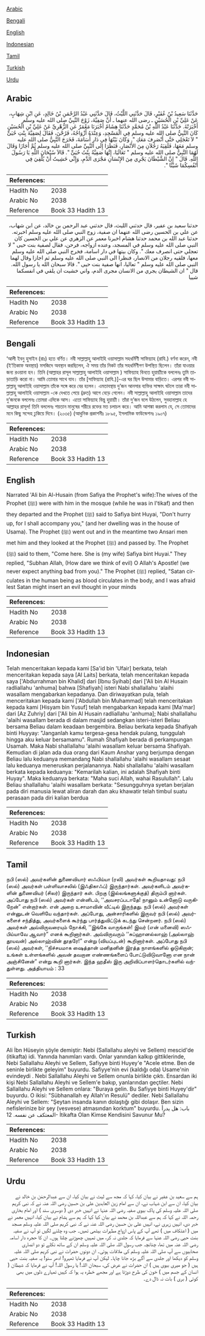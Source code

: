 [Arabic](#arabic)

[Bengali](#bengali)

[English](#english)

[Indonesian](#indonesian)

[Tamil](#tamil)

[Turkish](#turkish)

[Urdu](#urdu)

## Arabic


<div dir="rtl" lang="ar" style={{fontSize:'larger',backgroundColor:'#f8f9fa',padding:20}}>
حَدَّثَنَا سَعِيدُ بْنُ عُفَيْرٍ، قَالَ حَدَّثَنِي اللَّيْثُ، قَالَ حَدَّثَنِي عَبْدُ الرَّحْمَنِ بْنُ خَالِدٍ، عَنِ ابْنِ شِهَابٍ، عَنْ عَلِيِّ بْنِ الْحُسَيْنِ ـ رضى الله عنهما ـ أَنَّ صَفِيَّةَ، زَوْجَ النَّبِيِّ صلى الله عليه وسلم أَخْبَرَتْهُ‏.‏ حَدَّثَنَا عَبْدُ اللَّهِ بْنُ مُحَمَّدٍ حَدَّثَنَا هِشَامٌ أَخْبَرَنَا مَعْمَرٌ عَنِ الزُّهْرِيِّ عَنْ عَلِيِّ بْنِ الْحُسَيْنِ كَانَ النَّبِيُّ صلى الله عليه وسلم فِي الْمَسْجِدِ، وَعِنْدَهُ أَزْوَاجُهُ، فَرُحْنَ، فَقَالَ لِصَفِيَّةَ بِنْتِ حُيَىٍّ ‏"‏ لاَ تَعْجَلِي حَتَّى أَنْصَرِفَ مَعَكِ ‏"‏‏.‏ وَكَانَ بَيْتُهَا فِي دَارِ أُسَامَةَ، فَخَرَجَ النَّبِيُّ صلى الله عليه وسلم مَعَهَا، فَلَقِيَهُ رَجُلاَنِ مِنَ الأَنْصَارِ، فَنَظَرَا إِلَى النَّبِيِّ صلى الله عليه وسلم ثُمَّ أَجَازَا وَقَالَ لَهُمَا النَّبِيُّ صلى الله عليه وسلم ‏"‏ تَعَالَيَا، إِنَّهَا صَفِيَّةُ بِنْتُ حُيَىٍّ ‏"‏‏.‏ قَالاَ سُبْحَانَ اللَّهِ يَا رَسُولَ اللَّهِ‏.‏ قَالَ ‏"‏ إِنَّ الشَّيْطَانَ يَجْرِي مِنَ الإِنْسَانِ مَجْرَى الدَّمِ، وَإِنِّي خَشِيتُ أَنْ يُلْقِيَ فِي أَنْفُسِكُمَا شَيْئًا ‏"‏‏.‏
</div>
<div style={{backgroundColor:'#f8f9fa',padding:20, marginBottom: 10}}><table> <thead> <tr> <th>References:</th> <th></th> </tr> </thead> <tbody><tr><td>Hadith No</td><td>2038</td></tr><tr><td>Arabic No</td><td>2038</td></tr><tr><td>Reference</td><td>Book 33 Hadith 13</td></tr></tbody></table></div>


<div dir="rtl" lang="ar" style={{fontSize:'larger',backgroundColor:'#f8f9fa',padding:20}}>
حدثنا سعيد بن عفير، قال حدثني الليث، قال حدثني عبد الرحمن بن خالد، عن ابن شهاب، عن علي بن الحسين رضى الله عنهما ان صفية، زوج النبي صلى الله عليه وسلم اخبرته. حدثنا عبد الله بن محمد حدثنا هشام اخبرنا معمر عن الزهري عن علي بن الحسين كان النبي صلى الله عليه وسلم في المسجد، وعنده ازواجه، فرحن، فقال لصفية بنت حيى " لا تعجلي حتى انصرف معك ". وكان بيتها في دار اسامة، فخرج النبي صلى الله عليه وسلم معها، فلقيه رجلان من الانصار، فنظرا الى النبي صلى الله عليه وسلم ثم اجازا وقال لهما النبي صلى الله عليه وسلم " تعاليا، انها صفية بنت حيى ". قالا سبحان الله يا رسول الله. قال " ان الشيطان يجري من الانسان مجرى الدم، واني خشيت ان يلقي في انفسكما شييا
</div>
<div style={{backgroundColor:'#f8f9fa',padding:20, marginBottom: 10}}><table> <thead> <tr> <th>References:</th> <th></th> </tr> </thead> <tbody><tr><td>Hadith No</td><td>2038</td></tr><tr><td>Arabic No</td><td>2038</td></tr><tr><td>Reference</td><td>Book 33 Hadith 13</td></tr></tbody></table></div>

## Bengali


<div dir="ltr" lang="bn" style={{fontSize:'larger',backgroundColor:'#f8f9fa',padding:20}}>
‘আলী ইবনু হুসাইন (রাঃ) হতে বর্ণিত। নবী সাল্লাল্লাহু আলাইহি ওয়াসাল্লাম সহধর্মিণী সাফিয়্যাহ (রাযি.) বর্ণনা করেন, নবী (ই‘তিকাফ অবস্থায়) মসজিদে অবস্থান করছিলেন, ঐ সময় তাঁর নিকট তাঁর সহধর্মিণীগণ উপস্থিত ছিলেন। তাঁরা যাওয়ার জন্য রওয়ানা হন। তিনি (আল্লাহর রাসূল সাল্লাল্লাহু আলাইহি ওয়াসাল্লাম ) সাফিয়্যাহ বিনতে হুয়ায়্যীকে বললেনঃ তুমি তাড়াতাড়ি করো না। আমি তোমার সাথে যাব। তাঁর [সাফিয়্যাহ (রাযি.)]-এর ঘর ছিল উসামার বাড়িতে। এরপর নবী সাল্লাল্লাহু আলাইহি ওয়াসাল্লাম তাঁকে সঙ্গে করে বের হলেন। এমতাবস্থায় দু’জন আনসার ব্যক্তির সাক্ষাৎ ঘটলে তারা নবী সাল্লাল্লাহু আলাইহি ওয়াসাল্লাম -কে দেখতে পেয়ে (দ্রুত) আগে বেড়ে গেলেন। নবী সাল্লাল্লাহু আলাইহি ওয়াসাল্লাম তাদের দু’জনকে বললেনঃ তোমরা এদিকে আস। এতো সাফিয়্যাহ বিন্তু হুয়ায়্যী। তাঁরা দু’জন বলে উঠলেন, সুবহানাল্লাহ হে আল্লাহর রাসূল! তিনি বললেনঃ শয়তান মানুষের শরীরে রক্তের মত চলাচল করে। আমি আশঙ্কা করলাম যে, সে তোমাদের মনে কিছু সন্দেহ ঢুকিয়ে দিবে। (২০৩৫) (আধুনিক প্রকাশনীঃ ১৮৯৫, ইসলামিক ফাউন্ডেশনঃ ১৯০৭)
</div>
<div style={{backgroundColor:'#f8f9fa',padding:20, marginBottom: 10}}><table> <thead> <tr> <th>References:</th> <th></th> </tr> </thead> <tbody><tr><td>Hadith No</td><td>2038</td></tr><tr><td>Arabic No</td><td>2038</td></tr><tr><td>Reference</td><td>Book 33 Hadith 13</td></tr></tbody></table></div>

## English


<div dir="ltr" lang="en" style={{fontSize:'larger',backgroundColor:'#f8f9fa',padding:20}}>
Narrated 'Ali bin Al-Husain (from Safiya the Prophet's wife):The wives of the Prophet (ﷺ) were with him in the mosque (while he was in I'tikaf) and then they departed and the Prophet (ﷺ) said to Safiya bint Huyai, "Don't hurry up, for I shall accompany you," (and her dwelling was in the house of Usama). The Prophet (ﷺ) went out and in the meantime two Ansari men met him and they looked at the Prophet (ﷺ) and passed by. The Prophet (ﷺ) said to them, "Come here. She is (my wife) Safiya bint Huyai." They replied, "Subhan Allah, (How dare we think of evil) O Allah's Apostle! (we never expect anything bad from you)." The Prophet (ﷺ) replied, "Satan circulates in the human being as blood circulates in the body, and I was afraid lest Satan might insert an evil thought in your minds
</div>
<div style={{backgroundColor:'#f8f9fa',padding:20, marginBottom: 10}}><table> <thead> <tr> <th>References:</th> <th></th> </tr> </thead> <tbody><tr><td>Hadith No</td><td>2038</td></tr><tr><td>Arabic No</td><td>2038</td></tr><tr><td>Reference</td><td>Book 33 Hadith 13</td></tr></tbody></table></div>

## Indonesian


<div dir="ltr" lang="id" style={{fontSize:'larger',backgroundColor:'#f8f9fa',padding:20}}>
Telah menceritakan kepada kami [Sa'id bin 'Ufair] berkata, telah menceritakan kepada saya [Al Laits] berkata, telah menceritakan kepada saya ['Abdurrahman bin Khalid] dari [Ibnu Syihab] dari ['Ali bin Al Husain radliallahu 'anhuma] bahwa [Shafiyah] isteri Nabi shallallahu 'alaihi wasallam mengabarkan kepadanya. Dan diriwayatkan pula, telah menceritakan kepada kami ['Abdullah bin Muhammad] telah menceritakan kepada kami [Hisyam bin Yusuf] telah mengabarkan kepada kami [Ma'mar] dari [Az Zuhriy] dari ['Ali bin Al Husain radliallahu 'anhuma]; Nabi shallallahu 'alaihi wasallam berada di dalam masjid sedangkan isteri-isteri Beliau bersama Beliau dalam keadaan bergembira. Beliau berkata kepada Shafiyah binti Huyyay: "Janganlah kamu tergesa-gesa hendak pulang, tunggulah hingga aku keluar bersamamu". Rumah Shafiyah berada di perkampungan Usamah. Maka Nabi shallallahu 'alaihi wasallam keluar bersama Shafiyah. Kemudian di jalan ada dua orang dari Kaum Anshar yang berjumpa dengan Beliau lalu keduanya memandang Nabi shallallahu 'alaihi wasallam sesaat lalu keduanya meneruskan perjalanannya. Nabi shallallahu 'alaihi wasallam berkata kepada keduanya: "Kemarilah kalian, ini adalah Shafiyah binti Huyay". Maka keduanya berkata: "Maha suci Allah, wahai Rasulullah". Lalu Beliau shallallahu 'alaihi wasallam berkata: "Sesungguhnya syetan berjalan pada diri manusia lewat aliran darah dan aku khawatir telah timbul suatu perasaan pada diri kalian berdua
</div>
<div style={{backgroundColor:'#f8f9fa',padding:20, marginBottom: 10}}><table> <thead> <tr> <th>References:</th> <th></th> </tr> </thead> <tbody><tr><td>Hadith No</td><td>2038</td></tr><tr><td>Arabic No</td><td>2038</td></tr><tr><td>Reference</td><td>Book 33 Hadith 13</td></tr></tbody></table></div>

## Tamil


<div dir="ltr" lang="ta" style={{fontSize:'larger',backgroundColor:'#f8f9fa',padding:20}}>
நபி (ஸல்) அவர்களின் துணைவியார் ஸஃபிய்யா (ரலி) அவர்கள் கூறியதாவது: நபி (ஸல்) அவர்கள் பள்ளிவாசலில் (இஃதிகாஃப்) இருந்தார்கள். அவர்களிடம் அவர்களின் துணைவியர் (சிலர்) இருந்தார் கள். பிறகு (இல்லங்களுக்குத்) திரும்பி னார்கள். அப்போது நபி (ஸல்) அவர்கள் என்னிடம், ‘‘அவசரப்படாதே! நானும் உன்னோடு வருகிறேன்” என்றார்கள். என் அறை உசாமாவின் வீட்டில் இருந்தது. நபி (ஸல்) அவர்கள் என்னுடன் வெளியே வந்தார்கள். அப்போது, அன்சாரிகளில் இருவர் நபி (ஸல்) அவர்களைச் சந்தித்து, அவர்களைக் கூர்ந்து பார்த்துவிட்டுக் கடந்து சென்றனர். நபி (ஸல்) அவர்கள் அவ்விருவரையும் நோக்கி, ‘‘இங்கே வாருங்கள்! இவர் (என் மனைவி) ஸஃபிய்யாவே ஆவார்” எனக் கூறினார்கள். அவ்விருவரும் ‘‘சுப்ஹானல்லாஹ் (அல்லாஹ் தூயவன்) அல்லாஹ்வின் தூதரே!” என்று (வியப்புடன்) கூறினார்கள். அப்போது நபி (ஸல்) அவர்கள், ‘‘நிச்சயமாக ஷைத்தான் மனிதனின் இரத்த நாளங்களில் ஓடுகிறான்; உங்கள் உள்ளங்களில் அவன் தவறான எண்ணங்களைப் போட்டுவிடுவானோ என நான் அஞ்சினேன்” என்று கூறி னார்கள். இந்த ஹதீஸ் இரு அறிவிப்பாளர்தொடர்களில் வந்துள்ளது. அத்தியாயம் : 33
</div>
<div style={{backgroundColor:'#f8f9fa',padding:20, marginBottom: 10}}><table> <thead> <tr> <th>References:</th> <th></th> </tr> </thead> <tbody><tr><td>Hadith No</td><td>2038</td></tr><tr><td>Arabic No</td><td>2038</td></tr><tr><td>Reference</td><td>Book 33 Hadith 13</td></tr></tbody></table></div>

## Turkish


<div dir="ltr" lang="tr" style={{fontSize:'larger',backgroundColor:'#f8f9fa',padding:20}}>
Ali İbn Hüseyin şöyle demiştir: Nebi (Sallallahu aleyhi ve Sellem) mescid'de (itikafta) idi. Yanında hanımları vardı. Onlar yanından kalkıp gittiklerinde, Nebi Sallallahu Aleyhi ve Sellem, Safiyye binti Huyey'e "Acele etme. Ben de seninle birlikte geleyim" buyurdu. Safiyye'nin evi (kaldığı oda) Usame'nin evindeydi . Nebi Sallallahu Aleyhi ve Sellem onunla birlikte çıktı. Ensardan iki kişi Nebi Sallallahu Aleyhi ve Sellem'e bakıp, yanlarından geçtiler. Nebi Sallallahu Aleyhi ve Sellem onlara: "Buraya gelin. Bu Safiyye binti Huyey'dir" buyurdu. O ikisi: "Sübhanallah ey Allah'ın Resulü" dediler. Nebi Sallallahu Aleyhi ve Sellem: "Şeytan insanda kanın dolaştığı gibi dolaşır. Ben sizin nefislerinize bir şey (vesvese) atmasından korktum" buyurdu. باب: هل يدرأ المعتكف عن نفسه. 12- İtikafta Olan Kimse Kendisini Savunur Mu?
</div>
<div style={{backgroundColor:'#f8f9fa',padding:20, marginBottom: 10}}><table> <thead> <tr> <th>References:</th> <th></th> </tr> </thead> <tbody><tr><td>Hadith No</td><td>2038</td></tr><tr><td>Arabic No</td><td>2038</td></tr><tr><td>Reference</td><td>Book 33 Hadith 13</td></tr></tbody></table></div>

## Urdu


<div dir="rtl" lang="ur" style={{fontSize:'larger',backgroundColor:'#f8f9fa',padding:20}}>
ہم سے سعید بن عفیر نے بیان کیا، کہا کہ مجھ سے لیث نے بیان کیا، ان سے عبدالرحمٰن بن خالد نے بیان کیا، ان سے ابن شہاب نے، ان سے امام زین العابدین علی بن حسین رضی اللہ عنہ نے کہ نبی کریم صلی اللہ علیہ وسلم کی پاک بیوی صفیہ رضی اللہ عنہا نے انہیں خبر دی ( دوسری سند ) اور امام بخاری رحمہ اللہ نے کہا کہ ہم سے عبداللہ بن محمد نے بیان کیا کہا کہ ہم سے ہشام نے بیان کیا، انہیں معمر نے خبر دی، انہیں زہری نے، انہیں علی بن حسین رضی اللہ عنہ نے کہ نبی کریم صلی اللہ علیہ وسلم مسجد میں ( اعتکاف میں ) تھے آپ کے پاس ازواج مطہرات بیٹھی تھیں۔ جب وہ چلنے لگیں تو آپ نے صفیہ بنت حیی رضی اللہ عنہا سے فرمایا کہ جلدی نہ کر، میں تمہیں چھوڑنے چلتا ہوں۔ ان کا حجرہ دار اسامہ رضی اللہ عنہ میں تھا، چنانچہ جب رسول اللہ صلی اللہ علیہ وسلم ان کے ساتھ نکلے تو دو انصاری صحابیوں سے آپ صلی اللہ علیہ وسلم کی ملاقات ہوئی۔ ان دونوں حضرات نے نبی کریم صلی اللہ علیہ وسلم کو دیکھا اور جلدی سے آگے بڑھ جانا چاہا۔ لیکن آپ نے فرمایا ٹھہرو! ادھر سنو! یہ صفیہ بنت حیی ہیں ( جو میری بیوی ہیں ) ان حضرات نے عرض کی، سبحان اللہ! یا رسول اللہ! آپ نے فرمایا کہ شیطان ( انسان کے جسم میں ) خون کی طرح دوڑتا ہے اور مجھے خطرہ یہ ہوا کہ کہیں تمہارے دلوں میں بھی کوئی ( بری ) بات نہ ڈال دے۔
</div>
<div style={{backgroundColor:'#f8f9fa',padding:20, marginBottom: 10}}><table> <thead> <tr> <th>References:</th> <th></th> </tr> </thead> <tbody><tr><td>Hadith No</td><td>2038</td></tr><tr><td>Arabic No</td><td>2038</td></tr><tr><td>Reference</td><td>Book 33 Hadith 13</td></tr></tbody></table></div>